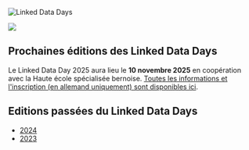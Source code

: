 ![Linked Data Days](/static-assets/img/linked-data-days.png)
  
![   ](/static-assets/img/white-space-2.jpg)

## Prochaines éditions des Linked Data Days

Le Linked Data Day 2025 aura lieu le **10 novembre 2025** en coopération avec la Haute école spécialisée bernoise. [Toutes les informations et l'inscription (en allemand uniquement) sont disponibles ici](https://www.bfh.ch/de/aktuell/fachveranstaltungen/linked-data-day-2025/).
  
## Editions passées du Linked Data Days

* [2024](/community/linked-data-day-2024/)
* [2023](/community/linked-data-day-2023/)
